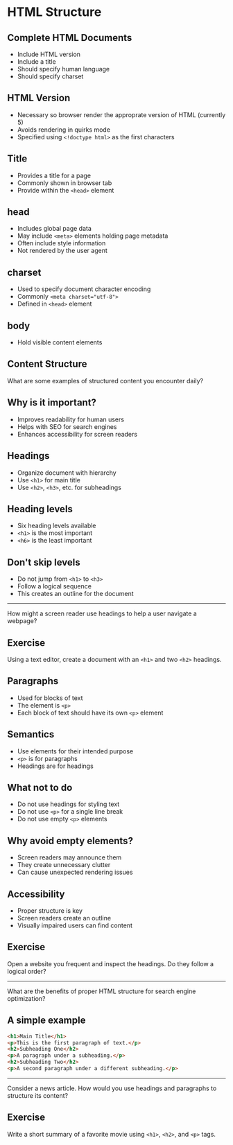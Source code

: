 # HTML Structure

## Complete HTML Documents

- Include HTML version
- Include a title
- Should specify human language
- Should specify charset

## HTML Version

- Necessary so browser render the approprate version of HTML (currently 5)
- Avoids rendering in quirks mode
- Specified using `<!doctype html>` as the first characters

## Title

- Provides a title for a page
- Commonly shown in browser tab
- Provide within the `<head>` element

## head

- Includes global page data
- May include `<meta>` elements holding page metadata
- Often include style information
- Not rendered by the user agent

## charset

- Used to specify document character encoding
- Commonly `<meta charset="utf-8">`
- Defined in `<head>` element

## body

- Hold visible content elements

## Content Structure

What are some examples of structured content you encounter daily?

## Why is it important?

- Improves readability for human users
- Helps with SEO for search engines
- Enhances accessibility for screen readers

## Headings

- Organize document with hierarchy
- Use `<h1>` for main title
- Use `<h2>`, `<h3>`, etc. for subheadings

## Heading levels

- Six heading levels available
- `<h1>` is the most important
- `<h6>` is the least important

## Don't skip levels

- Do not jump from `<h1>` to `<h3>`
- Follow a logical sequence
- This creates an outline for the document

-----

How might a screen reader use headings to help a user navigate a webpage?

## Exercise

Using a text editor, create a document with an `<h1>` and two `<h2>` headings.

## Paragraphs

- Used for blocks of text
- The element is `<p>`
- Each block of text should have its own `<p>` element

## Semantics

- Use elements for their intended purpose
- `<p>` is for paragraphs
- Headings are for headings

## What not to do

- Do not use headings for styling text
- Do not use `<p>` for a single line break
- Do not use empty `<p>` elements

## Why avoid empty elements?

- Screen readers may announce them
- They create unnecessary clutter
- Can cause unexpected rendering issues

## Accessibility

- Proper structure is key
- Screen readers create an outline
- Visually impaired users can find content

## Exercise

Open a website you frequent and inspect the headings. Do they follow a logical order?

-----

What are the benefits of proper HTML structure for search engine optimization?

## A simple example

```html
<h1>Main Title</h1>
<p>This is the first paragraph of text.</p>
<h2>Subheading One</h2>
<p>A paragraph under a subheading.</p>
<h2>Subheading Two</h2>
<p>A second paragraph under a different subheading.</p>
```

-----

Consider a news article. How would you use headings and paragraphs to structure its content?

## Exercise

Write a short summary of a favorite movie using `<h1>`, `<h2>`, and `<p>` tags.
